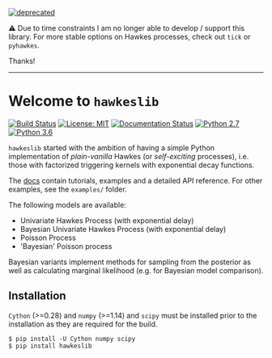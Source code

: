 [![deprecated](http://badges.github.io/stability-badges/dist/deprecated.svg)](http://github.com/badges/stability-badges)

⚠️ Due to time constraints I am no longer able to develop / support this library. For more stable options on Hawkes processes, check out `tick` or `pyhawkes`.

Thanks!

--- 

# Welcome to `hawkeslib`

[![Build Status](https://travis-ci.org/canerturkmen/hawkeslib.svg?branch=master)](https://travis-ci.org/canerturkmen/hawkeslib)
[![License: MIT](https://img.shields.io/badge/License-MIT-blue.svg)](https://opensource.org/licenses/MIT)
[![Documentation Status](https://readthedocs.org/projects/hawkeslib/badge/?version=latest)](https://hawkeslib.readthedocs.io/en/latest/?badge=latest)
[![Python 2.7](https://img.shields.io/badge/python-2.7-blue.svg)](https://www.python.org/downloads/release/python-2715/)
[![Python 3.6](https://img.shields.io/badge/python-3.6-blue.svg)](https://www.python.org/downloads/release/python-360/)

`hawkeslib` started with the ambition of having a simple Python implementation
of *plain-vanilla* Hawkes (or *self-exciting* processes), i.e. those
with factorized triggering kernels with exponential decay functions.

The [docs](http://hawkeslib.rtfd.io/) contain tutorials, examples and a detailed API reference.
For other examples, see the `examples/` folder.

The following models are available:

- Univariate Hawkes Process (with exponential delay)
- Bayesian Univariate Hawkes Process (with exponential delay)
- Poisson Process
- 'Bayesian' Poisson process

Bayesian variants implement methods for sampling from the posterior as well as calculating
marginal likelihood (e.g. for Bayesian model comparison).

## Installation

`Cython` (>=0.28) and `numpy` (>=1.14) and `scipy` must be installed prior to the installation as
they are required for the build.

```
$ pip install -U Cython numpy scipy
$ pip install hawkeslib
```
